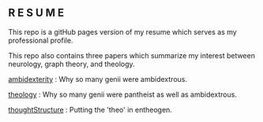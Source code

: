 ## R E S U M E

This repo is a gitHub pages version of my resume which serves as my professional profile.

This repo also contains three papers which summarize my interest between neurology, graph theory, and theology.

[ambidexterity](https://github.com/anoumenon/resume/blob/main/assets/Ambidexterity.pdf) : Why so many genii were ambidextrous.

[theology](https://github.com/anoumenon/resume/blob/main/assets/Base%20Class%20Theology.pdf) : Why so many genii were pantheist as well as ambidextrous.

[thoughtStructure](https://github.com/anoumenon/resume/blob/main/assets/Thinking%20in%20Shortest%20Path%20Lengths.pdf) : Putting the 'theo' in entheogen.
